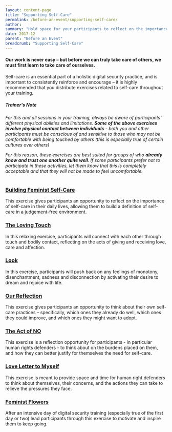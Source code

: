 ```yaml
---
layout: content-page
title: "Supporting Self-Care"
permalink: /before-an-event/supporting-self-care/
author: 
summary: "Hold space for your participants to reflect on the importance of self-care in their daily lives, allowing them to build a definition of self-care in a judgement-free environment."
date: 2017-12
parent: "Before an Event"
breadcrumb: "Supporting Self-Care"
---
```


#### Our work is never easy – but before we can truly take care of others, we must first learn to take care of ourselves. 
Self-care is an essential part of a holistic digital security practice, and is important to consistently reinforce and encourage – it is highly recommended that you distribute exercises related to self-care throughout your training.

##### *Trainer's Note*
*For this and all sessions in your training, always be aware of participants' different physical abilities and limitations. **Some of the above exercises involve physical contact between individuals** - both you and other participants must be conscious of and sensitive to those who may not be comfortable with being touched by others (this is especially true of certain cultures over others)*

*For this reason, these exercises are best suited for groups of who **already know and trust one another quite well**. If some participants prefer not to participate in these activities, let them know that this is completely acceptable and that they will not be made to feel uncomfortable.*
<br><br>

### [Building Feminist Self-Care](/before-an-event/supporting-self-care/building-feminist-self-care/)
This exercise gives participants an opportunity to reflect on the importance of self-care in their daily lives, allowing them to build a definition of self-care in a judgement-free environment.

### [The Loving Touch](/before-an-event/supporting-self-care/the-loving-touch/)
In this relaxing exercise, participants will connect with each other through touch and bodily contact, reflecting on the acts of giving and receiving love, care and affection.

### [Look](/before-an-event/supporting-self-care/look/)
In this exercise, participants will push back on any feelings of monotony, disenchantment, sadness and disconnection by activating their desire to dream and rejoice with life.

### [Our Reflection](/before-an-event/supporting-self-care/our-reflection/)
This exercise gives participants an opportunity to think about their own self-care practices – specifically, which ones they already do well, which ones they could improve, and which ones they might want to adopt.

### [The Act of NO](/before-an-event/supporting-self-care/the-act-of-no/)
This exercise is a reflection opportunity for participants - in particular human rights defenders - to think about on the burdens placed on them, and how they can better justify for themselves the need for self-care.

### [Love Letter to Myself](/before-an-event/supporting-self-care/love-letter-to-myself/)
This exercise is meant to provide space and time for human right defenders to think about themselves, their concerns, and the actions they can take to relieve the pressures they face.

### [Feminist Flowers](/before-an-event/supporting-self-care/feminist-flowers/)
After an intensive day of digital security training (especially true of the first day or two) lead participants through this exercise to motivate and inspire them to keep going.




